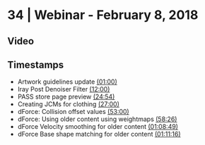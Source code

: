 # 34 | Webinar - February 8, 2018
## Video
<div class="responsive-container"><div id="player"></div></div>
<script>
      var tag = document.createElement('script');
      tag.src = "https://www.youtube.com/iframe_api";
      var firstScriptTag = document.getElementsByTagName('script')[0];
      firstScriptTag.parentNode.insertBefore(tag, firstScriptTag);
      var player;
      function onYouTubeIframeAPIReady() {
        player = new YT.Player('player', {
          videoId: 'kyDSj55kFVY',
        });
      }
    
    function setCurrentTime(slideNum) {
    var object = [60, 720, 1494, 1620, 3180, 3506, 4129, 4276]
    player.seekTo(object[slideNum]);
  }
</script>
    
## Timestamps
* Artwork guidelines update <a href="javascript:void(0);" onclick="setCurrentTime(0)">(01:00)</a>
* Iray Post Denoiser Filter <a href="javascript:void(0);" onclick="setCurrentTime(1)">(12:00)</a>
* PASS store page preview <a href="javascript:void(0);" onclick="setCurrentTime(2)">(24:54)</a>
* Creating JCMs for clothing <a href="javascript:void(0);" onclick="setCurrentTime(3)">(27:00)</a>
* dForce: Collision offset values <a href="javascript:void(0);" onclick="setCurrentTime(4)">(53:00)</a>
* dForce: Using older content using weightmaps <a href="javascript:void(0);" onclick="setCurrentTime(5)">(58:26)</a>
* dForce Velocity smoothing for older content <a href="javascript:void(0);" onclick="setCurrentTime(6)">(01:08:49)</a>
* dForce Base shape matching for older content <a href="javascript:void(0);" onclick="setCurrentTime(7)">(01:11:16)</a>
